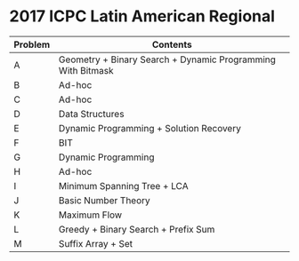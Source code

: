 # 2017 ICPC Latin American Regional

| Problem  | Contents |
| --- | --- |
| A  | Geometry + Binary Search + Dynamic Programming With Bitmask  |
| B  | Ad-hoc  |
| C  | Ad-hoc  |
| D  | Data Structures  |
| E  | Dynamic Programming + Solution Recovery  |
| F  | BIT  |
| G  | Dynamic Programming  |
| H  | Ad-hoc  |
| I  | Minimum Spanning Tree + LCA  |
| J  | Basic Number Theory  |
| K  | Maximum Flow  |
| L  | Greedy + Binary Search + Prefix Sum  |
| M  | Suffix Array + Set  |
